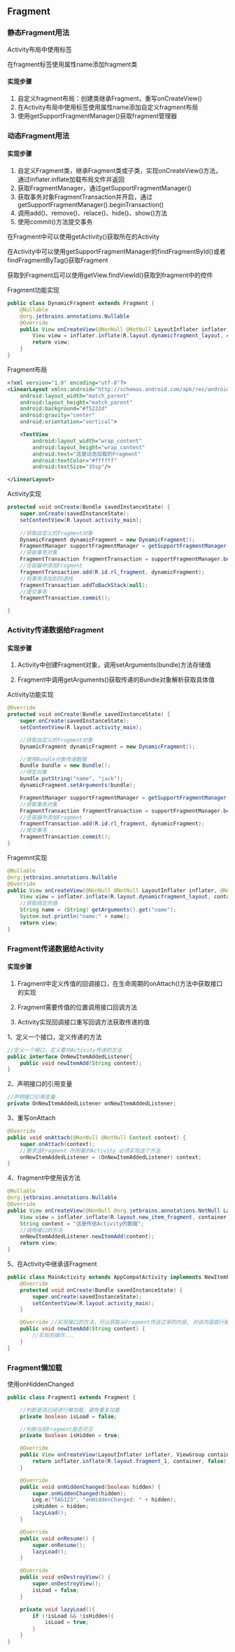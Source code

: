 ## Fragment

### 静态Fragment用法

Activity布局中使用<fragment></fragment>标签

在fragment标签使用属性name添加fragment类



#### 实现步骤

1. 自定义fragment布局：创建类继承Fragment，重写onCreateView()
2. 在Activity布局中使用<fragment></fragment>标签使用属性name添加自定义fragment布局
3. 使用getSupportFragmentManager()获取fragment管理器



### 动态Fragment用法

#### 实现步骤

1. 自定义Fragment类，继承Fragment类或子类，实现onCreateView()方法，通过inflater.inflate加载布局文件并返回
2. 获取FragmentManager，通过getSupportFragmentManager()
3. 获取事务对象FragmentTransaction并开启，通过getSupportFragmentManager().beginTransaction()
4. 调用add()、remove()、relace()、hide()、show()方法
5. 使用commit()方法提交事务



在Fragment中可以使用getActivity()获取所在的Activity



在Activity中可以使用getSupportFragmentManager的findFragmentById()或者findFragmentByTag()获取Fragment

获取到Fragment后可以使用getView.findViewId()获取到fragment中的控件



Fragment功能实现

```java
public class DynamicFragment extends Fragment {
    @Nullable
    @org.jetbrains.annotations.Nullable
    @Override
    public View onCreateView(@NonNull @NotNull LayoutInflater inflater, @Nullable @org.jetbrains.annotations.Nullable ViewGroup container, @Nullable @org.jetbrains.annotations.Nullable Bundle savedInstanceState) {
        View view = inflater.inflate(R.layout.dynamicfragment_layout, container, false);
        return view;
    }
}
```



Fragment布局

```xml
<?xml version="1.0" encoding="utf-8"?>
<LinearLayout xmlns:android="http://schemas.android.com/apk/res/android"
    android:layout_width="match_parent"
    android:layout_height="match_parent"
    android:background="#f5222d"
    android:gravity="center"
    android:orientation="vertical">

    <TextView
        android:layout_width="wrap_content"
        android:layout_height="wrap_content"
        android:text="这是动态加载的Fragment"
        android:textColor="#ffffff"
        android:textSize="35sp"/>

</LinearLayout>
```



Activity实现

```java
protected void onCreate(Bundle savedInstanceState) {
    super.onCreate(savedInstanceState);
    setContentView(R.layout.activity_main);
    
    //获取自定义的fragment对象
    DynamicFragment dynamicFragment = new DynamicFragment();
    FragmentManager supportFragmentManager = getSupportFragmentManager();
    //获取事务对象
    FragmentTransaction fragmentTransaction = supportFragmentManager.beginTransaction();
    //在容器中添加Fragment
    fragmentTransaction.add(R.id.rl_fragment, dynamicFragment);
    //将事务添加到回退栈
    fragmentTransaction.addToBackStack(null);
    //提交事务
    fragmentTransaction.commit();

}
```





### Activity传递数据给Fragment

#### 实现步骤

1. Activity中创建Fragment对象，调用setArguments(bundle)方法存储值

2. Fragment中调用getArguments()获取传递的Bundle对象解析获取具体值



Activity功能实现

```java
@Override    
protected void onCreate(Bundle savedInstanceState) {
    super.onCreate(savedInstanceState);
    setContentView(R.layout.activity_main);

    //获取自定义的fragment对象
    DynamicFragment dynamicFragment = new DynamicFragment();

    //使用Bundle对象传递数据
    Bundle bundle = new Bundle();
    //绑定对象
    bundle.putString("name", "jack");
    dynamicFragment.setArguments(bundle);

    FragmentManager supportFragmentManager = getSupportFragmentManager();
    //获取事务对象
    FragmentTransaction fragmentTransaction = supportFragmentManager.beginTransaction();
    //在容器中添加Fragment
    fragmentTransaction.add(R.id.rl_fragment, dynamicFragment);
    //提交事务
    fragmentTransaction.commit();
}
```



Fragemnt实现

```java
@Nullable
@org.jetbrains.annotations.Nullable
@Override
public View onCreateView(@NonNull @NotNull LayoutInflater inflater, @Nullable @org.jetbrains.annotations.Nullable ViewGroup container, @Nullable @org.jetbrains.annotations.Nullable Bundle savedInstanceState) {
    View view = inflater.inflate(R.layout.dynamicfragment_layout, container, false);
    //获取绑定的值
    String name = (String) getArguments().get("name");
    System.out.println("name:" + name);
    return view;
}
```



### Fragment传递数据给Activity

#### 实现步骤

1. Fragment中定义传值的回调接口，在生命周期的onAttach()方法中获取接口的实现

2. Fragment需要传值的位置调用接口回调方法

3. Activity实现回调接口重写回调方法获取传递的值



1、定义一个接口，定义传递的方法

```java
//定义一个接口，定义要向Activity传递的方法
public interface OnNewItemAddedListener{
    public void newItemAdd(String content);
}
```



2、声明接口的引用变量

```java
//声明接口引用变量
private OnNewItemAddedListener onNewItemAddedListener;
```



3、重写onAttach

```java
@Override
public void onAttach(@NonNull @NotNull Context context) {
    super.onAttach(context);
    //要求该Fragment 所附着的Activity 必须实现这个方法
    onNewItemAddedListener = (OnNewItemAddedListener) context;
}
```



4、fragment中使用该方法

```java
@Nullable
@org.jetbrains.annotations.Nullable
@Override
public View onCreateView(@NonNull @org.jetbrains.annotations.NotNull LayoutInflater inflater, @Nullable @org.jetbrains.annotations.Nullable ViewGroup container, @Nullable @org.jetbrains.annotations.Nullable Bundle savedInstanceState) {
    View view = inflater.inflate(R.layout.new_item_fragment, container, false);
    String content = "这是传给Activity的数据";
    //调用接口的方法
    onNewItemAddedListener.newItemAdd(content);
    return view;
}
```



5、在Activity中继承该Fragment

```java
public class MainActivity extends AppCompatActivity implements NewItemFragment.OnNewItemAddedListener {
    @Override
    protected void onCreate(Bundle savedInstanceState) {
        super.onCreate(savedInstanceState);
        setContentView(R.layout.activity_main);
    }

    @Override //实现接口的方法，可以获取从Fragment传送过来的内容, 对该内容就行操作
    public void newItemAdd(String content) {
        //实现的操作...
    }
}
```



### Fragment懒加载

使用onHiddenChanged

```java
public class Fragment1 extends Fragment {

    //判断是否已经进行懒加载，避免重复加载
    private boolean isLoad = false;

    //判断当前Fragment是否可见
    private boolean isHidden = true;

    @Override
    public View onCreateView(LayoutInflater inflater, ViewGroup container, Bundle savedInstanceState) {
        return inflater.inflate(R.layout.fragment_1, container, false);
    }

    @Override
    public void onHiddenChanged(boolean hidden) {
        super.onHiddenChanged(hidden);
        Log.e("TAG123", "onHiddenChanged: " + hidden);
        isHidden = hidden;
        lazyLoad();
    }

    @Override
    public void onResume() {
        super.onResume();
        lazyLoad();
    }

    @Override
    public void onDestroyView() {
        super.onDestroyView();
        isLoad = false;
    }

    private void lazyLoad(){
        if (!isLoad && !isHidden){
            isLoad = true;
        }
    }
}
```

